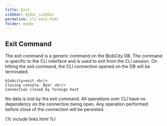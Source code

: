 ```yaml
---
title: Exit
sidebar: mydoc_sidebar
permalink: cli-exit.html
folder: mydoc
---
```


## Exit Command

The exit command is a generic command on the BlobCity DB. The command is specific to the CLI interface and is used to exit from the CLI session. On hitting the exit command, the CLI connection opened on the DB will be terminated.
```
blobcity>exit <br/>
Closing console. Bye! <br/>
Connection closed by foreign host
```

No data is lost by the exit command. All operations over CLI have no dependency on the connection being open. Any operation performed before close of the connection will be persisted.

{% include links.html %}

